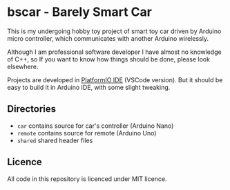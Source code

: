 # bscar - Barely Smart Car

This is my undergoing hobby toy project of smart toy car driven by Arduino micro controller, which communicates with another Arduino wirelessly.

Although I am professional software developer I have almost no knowledge of C++, so If you want to know how things should be done, please look elsewhere.

Projects are developed in [PlatformIO IDE](https://platformio.org/platformio-ide) (VSCode version). But it should be easy to build it in Arduino IDE, with some slight tweaking.

## Directories

- `car` contains source for car's controller (Arduino Nano)
- `remote` contains source for remote (Arduino Uno)
- `shared` shared header files

## Licence

All code in this repository is licenced under MIT licence.



